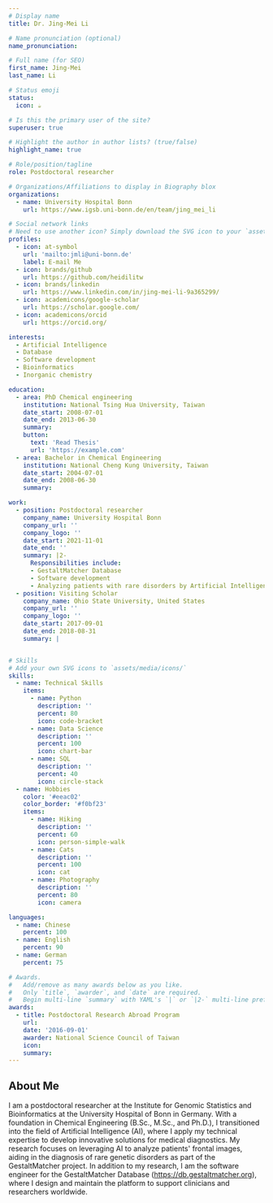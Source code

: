 ```yaml
---
# Display name
title: Dr. Jing-Mei Li

# Name pronunciation (optional)
name_pronunciation: 

# Full name (for SEO)
first_name: Jing-Mei
last_name: Li

# Status emoji
status:
  icon: ☕️

# Is this the primary user of the site?
superuser: true

# Highlight the author in author lists? (true/false)
highlight_name: true

# Role/position/tagline
role: Postdoctoral researcher

# Organizations/Affiliations to display in Biography blox
organizations:
  - name: University Hospital Bonn
    url: https://www.igsb.uni-bonn.de/en/team/jing_mei_li

# Social network links
# Need to use another icon? Simply download the SVG icon to your `assets/media/icons/` folder.
profiles:
  - icon: at-symbol
    url: 'mailto:jmli@uni-bonn.de'
    label: E-mail Me
  - icon: brands/github
    url: https://github.com/heidilitw
  - icon: brands/linkedin
    url: https://www.linkedin.com/in/jing-mei-li-9a365299/
  - icon: academicons/google-scholar
    url: https://scholar.google.com/
  - icon: academicons/orcid
    url: https://orcid.org/

interests:
  - Artificial Intelligence
  - Database
  - Software development
  - Bioinformatics
  - Inorganic chemistry

education:
  - area: PhD Chemical engineering
    institution: National Tsing Hua University, Taiwan
    date_start: 2008-07-01
    date_end: 2013-06-30
    summary: 
    button:
      text: 'Read Thesis'
      url: 'https://example.com'
  - area: Bachelor in Chemical Engineering
    institution: National Cheng Kung University, Taiwan
    date_start: 2004-07-01
    date_end: 2008-06-30
    summary: 

work:
  - position: Postdoctoral researcher
    company_name: University Hospital Bonn
    company_url: ''
    company_logo: ''
    date_start: 2021-11-01
    date_end: ''
    summary: |2-
      Responsibilities include:
      - GestaltMatcher Database
      - Software development
      - Analyzing patients with rare disorders by Artificial Intelligence
  - position: Visiting Scholar
    company_name: Ohio State University, United States
    company_url: ''
    company_logo: ''
    date_start: 2017-09-01
    date_end: 2018-08-31
    summary: |


# Skills
# Add your own SVG icons to `assets/media/icons/`
skills:
  - name: Technical Skills
    items:
      - name: Python
        description: ''
        percent: 80
        icon: code-bracket
      - name: Data Science
        description: ''
        percent: 100
        icon: chart-bar
      - name: SQL
        description: ''
        percent: 40
        icon: circle-stack
  - name: Hobbies
    color: '#eeac02'
    color_border: '#f0bf23'
    items:
      - name: Hiking
        description: ''
        percent: 60
        icon: person-simple-walk
      - name: Cats
        description: ''
        percent: 100
        icon: cat
      - name: Photography
        description: ''
        percent: 80
        icon: camera

languages:
  - name: Chinese
    percent: 100
  - name: English
    percent: 90
  - name: German
    percent: 75

# Awards.
#   Add/remove as many awards below as you like.
#   Only `title`, `awarder`, and `date` are required.
#   Begin multi-line `summary` with YAML's `|` or `|2-` multi-line prefix and indent 2 spaces below.
awards:
  - title: Postdoctoral Research Abroad Program
    url:
    date: '2016-09-01'
    awarder: National Science Council of Taiwan
    icon: 
    summary:
---
```


## About Me

I am a postdoctoral researcher at the Institute for Genomic Statistics and Bioinformatics at the University Hospital of Bonn in Germany. With a foundation in Chemical Engineering (B.Sc., M.Sc., and Ph.D.), I transitioned into the field of Artificial Intelligence (AI), where I apply my technical expertise to develop innovative solutions for medical diagnostics. My research focuses on leveraging AI to analyze patients' frontal images, aiding in the diagnosis of rare genetic disorders as part of the GestaltMatcher project. In addition to my research, I am the software engineer for the GestaltMatcher Database (https://db.gestaltmatcher.org), where I design and maintain the platform to support clinicians and researchers worldwide.